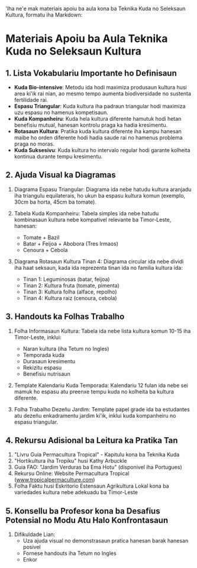 'Iha ne'e mak materiais apoiu ba aula kona ba Teknika Kuda no Seleksaun Kultura, formatu iha Markdown:

# Materiais Apoiu ba Aula Teknika Kuda no Seleksaun Kultura

## 1. Lista Vokabulariu Importante ho Definisaun

- **Kuda Bio-intensive**: Metodu ida hodi maximiza produsaun kultura husi area ki'ik rai nian, ao mesmo tempo aumenta biodiversidade no sustenta fertilidade rai.
- **Espasu Triangular**: Kuda kultura iha padraun triangular hodi maximiza uzu espasu no hamenus kompetisaun.
- **Kuda Kompanheiru**: Kuda hela kultura diferente hamutuk hodi hetan benefisiu mutual, hanesan kontrolu praga ka hadia kresimentu.
- **Rotasaun Kultura**: Pratika kuda kultura diferente iha kampu hanesan maibe ho orden diferente hodi hadia saude rai no hamenus problema praga no moras.
- **Kuda Suksesivu**: Kuda kultura ho intervalo regular hodi garante kolheita kontinua durante tempu kresimentu.

## 2. Ajuda Visual ka Diagramas

1. Diagrama Espasu Triangular:
   Diagrama ida nebe hatudu kultura aranjadu iha triangulu equilaterais, ho ukun ba espasu kultura komun (exemplo, 30cm ba horta, 45cm ba tomate).

2. Tabela Kuda Kompanheiru:
   Tabela simples ida nebe hatudu kombinasaun kultura nebe kompativel relevante ba Timor-Leste, hanesan:
   - Tomate + Bazil
   - Batar + Feijoa + Abobora (Tres Irmaos)
   - Cenoura + Cebola

3. Diagrama Rotasaun Kultura Tinan 4:
   Diagrama circular ida nebe dividi iha haat seksaun, kada ida reprezenta tinan ida no familia kultura ida:
   - Tinan 1: Leguminosas (batar, feijoa)
   - Tinan 2: Kultura fruta (tomate, pimenta)
   - Tinan 3: Kultura folha (alface, repolho)
   - Tinan 4: Kultura raiz (cenoura, cebola)

## 3. Handouts ka Folhas Trabalho

1. Folha Informasaun Kultura:
   Tabela ida nebe lista kultura komun 10-15 iha Timor-Leste, inklui:
   - Naran kultura (iha Tetum no Ingles)
   - Temporada kuda
   - Durasaun kresimentu
   - Rekizitu espasu
   - Benefisiu nutrisaun

2. Template Kalendariu Kuda Temporada:
   Kalendariu 12 fulan ida nebe sei mamuk ho espasu atu preenxe tempu kuda no kolheita ba kultura diferente.

3. Folha Trabalho Dezeñu Jardim:
   Template papel grade ida ba estudantes atu dezeñu enkadramentu jardim ki'ik, inklui kuda kompanheiru no espasu triangular.

## 4. Rekursu Adisional ba Leitura ka Pratika Tan

1. "Livru Guia Permacultura Tropical" - Kapitulu kona ba Teknika Kuda
2. "Hortikultura iha Tropiku" husi Kathy Arbuckle
3. Guia FAO: "Jardim Verduras ba Ema Hotu" (disponivel iha Portugues)
4. Rekursu Online: Website Permacultura Tropical (www.tropicalpermaculture.com)
5. Folha Faktu husi Eskritorio Estensaun Agrikultura Lokal kona ba variedades kultura nebe adekuadu ba Timor-Leste

## 5. Konsellu ba Profesor kona ba Desafius Potensial no Modu Atu Halo Konfrontasaun

1. Difikuldade Lian:
   - Uza ajuda visual no demonstrasaun pratica hanesan barak hanesan posivel
   - Fornese handouts iha Tetum no Ingles
   - Enkor